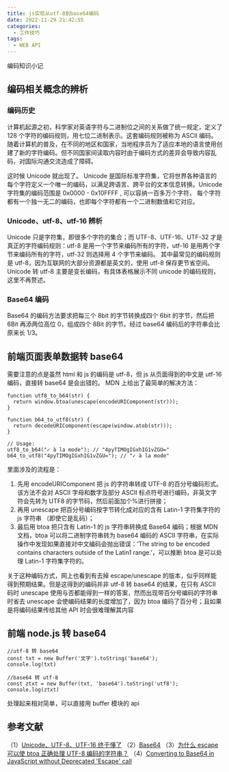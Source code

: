 ```yaml
---
title: js实现从utf-8到base64编码
date: 2022-11-29 21:42:55
categories:
  - 工作技巧
tags:
  - WEB API
---
```


编码知识小记

<!-- more -->

## 编码相关概念的辨析

### 编码历史

计算机起源之初，科学家对英语字符与二进制位之间的关系做了统一规定，定义了 128 个字符的编码规则，用七位二进制表示。这套编码规则被称为 ASCII 编码。随着计算机的普及，在不同的地区和国家，当地程序员为了适应本地的语言使用创建了新的字符编码。但不同国家间读取内容时由于编码方式的差异会导致内容乱码，对国际沟通交流造成了障碍。

这时候 Unicode 就出现了。 Unicode 是国际标准字符集，它将世界各种语言的每个字符定义一个唯一的编码，以满足跨语言、跨平台的文本信息转换。Unicode 字符集的编码范围是 0x0000 - 0x10FFFF , 可以容纳一百多万个字符， 每个字符都有一个独一无二的编码，也即每个字符都有一个二进制数值和它对应。

### Unicode、utf-8、utf-16 辨析

Unicode 只是字符集，即很多个字符的集合；而 UTF-8、UTF-16、UTF-32 才是真正的字符编码规则：utf-8 是用一个字节来编码所有的字符，utf-16 是用两个字节来编码所有的字符，utf-32 则选择用 4 个字节来编码。
其中最常见的编码规则是 utf-8，因为互联网的大部分资源都是英文的，使用 utf-8 保存更节省空间。Unicode 转 utf-8 主要是变长编码，有具体表格展示不同 unicode 的编码规则，这里不再赘述。

### Base64 编码

Base64 的编码方法要求把每三个 8bit 的字节转换成四个 6bit 的字节，然后把 6Bit 再添两位高位 0，组成四个 8Bit 的字节。经过 base64 编码后的字符串会比原来长 1/3。

## 前端页面表单数据转 base64

需要注意的点是虽然 html 和 js 的编码是 utf-8，但 js 从页面得到的中文是 utf-16 编码，直接转 base64 是会出错的。
MDN 上给出了最简单的解决方法：

```
function utf8_to_b64(str) {
  return window.btoa(unescape(encodeURIComponent(str)));
}

function b64_to_utf8(str) {
  return decodeURIComponent(escape(window.atob(str)));
}

// Usage:
utf8_to_b64("✓ à la mode"); // "4pyTIMOgIGxhIG1vZGU="
b64_to_utf8("4pyTIMOgIGxhIG1vZGU="); // "✓ à la mode"
```

里面涉及的流程是：

1. 先用 encodeURIComponent 把 js 的字符串转成 UTF-8 的百分号编码形式。该方法不会对 ASCII 字母和数字及部分 ASCII 标点符号进行编码，非英文字符会先转为 UTF8 的字节码，然后前面加个%进行拼接；
2. 再用 unescape 把百分号编码按字节转化成对应的含有 Latin-1 字符集字符的 js 字符串 （即使它是乱码）；
3. 最后用 btoa 把只含有 Latin-1 的 js 字符串转换成 Base64 编码；根据 MDN 文档，btoa 可以将二进制字符串转为 base64 编码的 ASCII 字符串，在实际操作中发现如果直接对中文编码会抛出错误：‘The string to be encoded contains characters outside of the Latin1 range.’，可以推断 btoa 是可以处理 Latin-1 字符集字符的。

关于这种编码方式，网上也看到有去掉 escape/unescape 的版本，似乎同样能得到预期结果。但是这得到的编码并非 utf-8 转 base64 的结果，在只有 ASCII 码时 unescape 使用与否都能得到一样的答案，然而出现带百分号编码的字符串时省去 unescape 会使编码结果的长度增加了，因为 btoa 编码了百分号；且如果是将编码结果传给其他 API 时会很难理解其内容

## 前端 node.js 转 base64

```
//utf-8 转 base64
const txt = new Buffer('文字').toString('base64');
console.log(txt)

//base64 转 utf-8
const ztxt = new Buffer(txt, 'base64').toString('utf8');
console.log(ztxt)
```

处理起来相对简单，可以直接用 buffer 模块的 api

## 参考文献

（1）[Unicode、UTF-8、UTF-16 终于懂了](https://zhuanlan.zhihu.com/p/427488961)
（2）[Base64](https://developer.mozilla.org/en-US/docs/Glossary/Base64#Solution_2_%E2%80%93_escaping_the_string_before_encoding_it)
（3）[为什么 escape 可以使 btoa 正确处理 UTF-8 编码的字符串？](https://best33.com/311.moe)
（4）[Converting to Base64 in JavaScript without Deprecated 'Escape' call](https://stackoverflow.com/questions/30631927/converting-to-base64-in-javascript-without-deprecated-escape-call)
